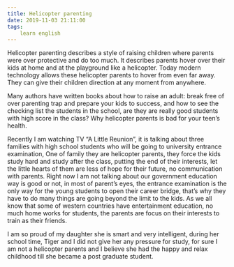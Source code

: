```yaml
---
title: Helicopter parenting
date: 2019-11-03 21:11:00
tags:
    learn english
---
```

Helicopter parenting describes a style of
raising children where parents were over protective and do too much. It
describes parents hover over their kids at home and at the playground like a helicopter.
Today modern technology allows these helicopter parents to hover from even far
away. They can give their children direction at any moment from anywhere. 

Many authors have written books about how to
raise an adult: break free of over parenting trap and prepare your kids to
success, and how to see the checking list the students in the school, are they
are really good students with high score in the class? Why helicopter parents
is bad for your teen’s health.

Recently I am watching TV “A Little Reunion”,
it is talking about three families with high school students who will be going
to university entrance examination, One of family they are helicopter parents,
they force the kids study hard and study after the class, putting the end of
their interests, let the little hearts of them are less of hope for their
future, no communication with parents. Right now I am not talking about our government
education way is good or not, in most of parent’s eyes, the entrance
examination is the only way for the young students to open their career bridge,
that’s why they have to do many things are going beyond the limit to the kids. As
we all know that some of western countries have entertainment education, no
much home works for students, the parents are focus on their interests to train
as their friends.

I am so proud of my daughter she is smart and
very intelligent, during her school time, Tiger and I did not give her any
pressure for study, for sure I am not a helicopter parents and I believe she
had the happy and relax childhood till she became a post graduate student. 